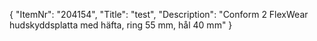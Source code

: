 {
  "ItemNr": "204154",
  "Title": "test",
  "Description": "Conform 2 FlexWear hudskyddsplatta med häfta, ring 55 mm, hål 40 mm"
}